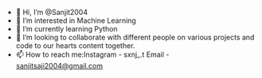 - 👋 Hi, I’m @Sanjit2004
- 👀 I’m interested in Machine Learning
- 🌱 I’m currently learning Python
- 💞️ I’m looking to collaborate with different people on various projects and code to our hearts content together.
- 📫 How to reach me:Instagram - sxnj_.t
                      Email - sanjitsaji2004@gmail.com
                      
<!---
Sanjit2004/Sanjit2004 is a ✨ special ✨ repository because its `README.md` (this file) appears on your GitHub profile.
You can click the Preview link to take a look at your changes.
--->
